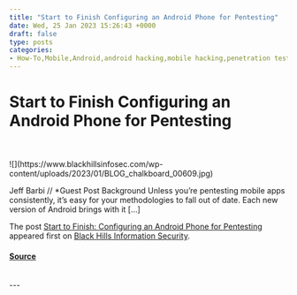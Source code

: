 ```yaml
---
title: "Start to Finish Configuring an Android Phone for Pentesting"
date: Wed, 25 Jan 2023 15:26:43 +0000
draft: false
type: posts
categories: 
- How-To,Mobile,Android,android hacking,mobile hacking,penetration testing,Pentesting,walkthrough
---
```

# Start to Finish Configuring an Android Phone for Pentesting

<br/>

<br/>
![](https://www.blackhillsinfosec.com/wp-content/uploads/2023/01/BLOG_chalkboard_00609.jpg)

Jeff Barbi // \*Guest Post Background Unless you’re pentesting mobile apps consistently, it’s easy for your methodologies to fall out of date. Each new version of Android brings with it \[…\]

The post [Start to Finish: Configuring an Android Phone for Pentesting](https://www.blackhillsinfosec.com/start-to-finish-configuring-an-android-phone-for-pentesting/) appeared first on [Black Hills Information Security](https://www.blackhillsinfosec.com).

#### [Source](https://www.blackhillsinfosec.com/start-to-finish-configuring-an-android-phone-for-pentesting/)

<br/>
---
